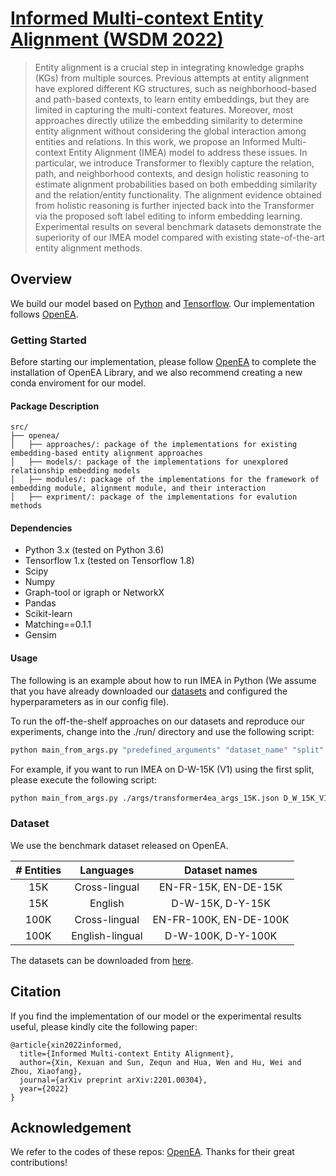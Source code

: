 # [Informed Multi-context Entity Alignment (WSDM 2022)](https://arxiv.org/pdf/2201.00304)

> Entity alignment is a crucial step in integrating knowledge graphs (KGs) from multiple sources. Previous attempts at entity alignment have explored different KG structures, such as neighborhood-based and path-based contexts, to learn entity embeddings, but they are limited in capturing the multi-context features. Moreover, most approaches directly utilize the embedding similarity to determine entity alignment without considering the global interaction among entities and relations. In this work, we propose an Informed Multi-context Entity Alignment (IMEA) model to address these issues. In particular, we introduce Transformer to flexibly capture the relation, path, and neighborhood contexts, and design holistic reasoning to estimate alignment probabilities based on both embedding similarity and the relation/entity functionality. The alignment evidence obtained from holistic reasoning is further injected back into the Transformer via the proposed soft label editing to inform embedding learning. Experimental results on several benchmark datasets demonstrate the superiority of our IMEA model compared with existing state-of-the-art entity alignment methods. 


## Overview

We build our model based on [Python](https://www.python.org/) and [Tensorflow](https://www.tensorflow.org/). Our implementation follows [OpenEA](https://github.com/nju-websoft/OpenEA).

### Getting Started
Before starting our implementation, please follow [OpenEA](https://github.com/nju-websoft/OpenEA) to complete the installation of OpenEA Library, and we also recommend creating a new conda enviroment for our model.

#### Package Description

```
src/
├── openea/
│   ├── approaches/: package of the implementations for existing embedding-based entity alignment approaches
│   ├── models/: package of the implementations for unexplored relationship embedding models
│   ├── modules/: package of the implementations for the framework of embedding module, alignment module, and their interaction
│   ├── expriment/: package of the implementations for evalution methods
```

#### Dependencies
* Python 3.x (tested on Python 3.6)
* Tensorflow 1.x (tested on Tensorflow 1.8)
* Scipy
* Numpy
* Graph-tool or igraph or NetworkX
* Pandas
* Scikit-learn
* Matching==0.1.1
* Gensim


#### Usage
The following is an example about how to run IMEA in Python (We assume that you have already downloaded our [datasets](https://www.dropbox.com/s/hbyzesmz1u7ejdu/OpenEA_dataset.zip?dl=0) and configured the hyperparameters as in our config file).

To run the off-the-shelf approaches on our datasets and reproduce our experiments, change into the ./run/ directory and use the following script:

```bash
python main_from_args.py "predefined_arguments" "dataset_name" "split"
```

For example, if you want to run IMEA on D-W-15K (V1) using the first split, please execute the following script:

```bash
python main_from_args.py ./args/transformer4ea_args_15K.json D_W_15K_V1 721_5fold/1/
```

### Dataset

We use the benchmark dataset released on OpenEA.

*#* Entities | Languages | Dataset names
:---: | :---: | :---: 
15K | Cross-lingual | EN-FR-15K, EN-DE-15K
15K | English | D-W-15K, D-Y-15K
100K | Cross-lingual | EN-FR-100K, EN-DE-100K
100K | English-lingual | D-W-100K, D-Y-100K

The datasets can be downloaded from [here](https://www.dropbox.com/s/hbyzesmz1u7ejdu/OpenEA_dataset.zip?dl=0).


## Citation
If you find the implementation of our model or the experimental results useful, please kindly cite the following paper:
```
@article{xin2022informed,
  title={Informed Multi-context Entity Alignment},
  author={Xin, Kexuan and Sun, Zequn and Hua, Wen and Hu, Wei and Zhou, Xiaofang},
  journal={arXiv preprint arXiv:2201.00304},
  year={2022}
}

```

## Acknowledgement
We refer to the codes of these repos: [OpenEA](https://github.com/nju-websoft/OpenEA). 
Thanks for their great contributions!

